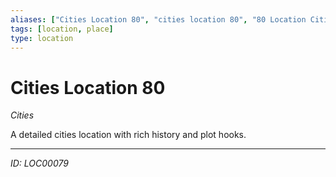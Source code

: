 ```yaml
---
aliases: ["Cities Location 80", "cities location 80", "80 Location Cities"]
tags: [location, place]
type: location
---
```


# Cities Location 80

*Cities*

A detailed cities location with rich history and plot hooks.

---
*ID: LOC00079*